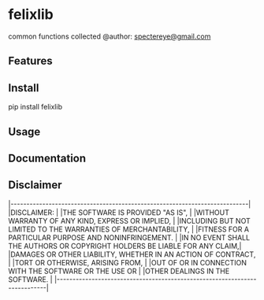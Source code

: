 # felixlib

common functions collected
@author: spectereye@gmail.com

## Features

## Install

pip install felixlib

## Usage

## Documentation

## Disclaimer

|---------------------------------------------------------------------------|
|DISCLAIMER:                                                                |
|THE SOFTWARE IS PROVIDED "AS IS",                                          |
|WITHOUT WARRANTY OF ANY KIND, EXPRESS OR IMPLIED,                          |
|INCLUDING BUT NOT LIMITED TO THE WARRANTIES OF MERCHANTABILITY,            |
|FITNESS FOR A PARTICULAR PURPOSE AND NONINFRINGEMENT.                      |
|IN NO EVENT SHALL THE AUTHORS OR COPYRIGHT HOLDERS BE LIABLE FOR ANY CLAIM,|
|DAMAGES OR OTHER LIABILITY, WHETHER IN AN ACTION OF CONTRACT,              |
|TORT OR OTHERWISE, ARISING FROM,                                           |
|OUT OF OR IN CONNECTION WITH THE SOFTWARE OR THE USE OR                    |
|OTHER DEALINGS IN THE SOFTWARE.                                            |
|---------------------------------------------------------------------------|

